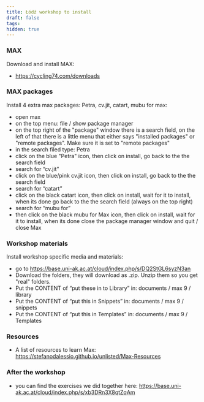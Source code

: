 ```yaml
---
title: Łódź workshop to install
draft: false
tags: 
hidden: true
---
```

### MAX
Download and install MAX:
- https://cycling74.com/downloads
### MAX packages
Install 4 extra max packages: Petra, cv.jit, catart, mubu for max:
- open max
- on the top menu: file / show package manager
- on the top right of the "package" window there is a search field, on the left of that there is a little menu that either says "installed packages" or "remote packages". Make sure it is set to "remote packages"
- in the search filed type: Petra
- click on the blue "Petra" icon, then click on install, go back to the the search field 
- search for “cv.jit” 
- click on the blue/pink cv.jit icon, then click on install, go back to the the search field
- search for “catart”
- click on the black catart icon, then click on install, wait for it to install, when its done go back to the the search field (always on the top right)
- search for “mubu for” 
- then click on the black mubu for Max icon, then click on install, wait for it to install, when its done close the package manager window and quit / close Max
### Workshop materials
Install workshop specific media and materials:
- go to https://base.uni-ak.ac.at/cloud/index.php/s/DQ2StGL6syzN3an
- Download the folders, they will download as .zip. Unzip them so you get "real" folders.
- Put the CONTENT of “put these in to Library” in: documents / max 9 / library
- Put the CONTENT of “put this in Snippets” in: documents / max 9 / snippets
- Put the CONTENT of “put this in Templates” in: documents / max 9 / Templates

### Resources
- A list of resources to learn Max: https://stefanodalessio.github.io/unlisted/Max-Resources
### After the workshop
- you can find the exercises we did together here: https://base.uni-ak.ac.at/cloud/index.php/s/xb3DRn3X8qtZqAm

